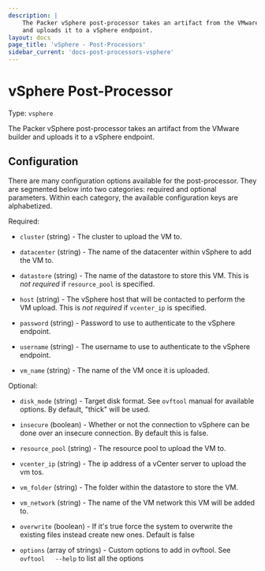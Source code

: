 ```yaml
---
description: |
    The Packer vSphere post-processor takes an artifact from the VMware builder
    and uploads it to a vSphere endpoint.
layout: docs
page_title: 'vSphere - Post-Processors'
sidebar_current: 'docs-post-processors-vsphere'
---
```


# vSphere Post-Processor

Type: `vsphere`

The Packer vSphere post-processor takes an artifact from the VMware builder and
uploads it to a vSphere endpoint.

## Configuration

There are many configuration options available for the post-processor. They are
segmented below into two categories: required and optional parameters. Within
each category, the available configuration keys are alphabetized.

Required:

-   `cluster` (string) - The cluster to upload the VM to.

-   `datacenter` (string) - The name of the datacenter within vSphere to add the
    VM to.

-   `datastore` (string) - The name of the datastore to store this VM. This is
    *not required* if `resource_pool` is specified.

-   `host` (string) - The vSphere host that will be contacted to perform the
    VM upload. This is *not required* if `vcenter_ip` is specified.

-   `password` (string) - Password to use to authenticate to the
    vSphere endpoint.

-   `username` (string) - The username to use to authenticate to the
    vSphere endpoint.

-   `vm_name` (string) - The name of the VM once it is uploaded.

Optional:

-   `disk_mode` (string) - Target disk format. See `ovftool` manual for
    available options. By default, "thick" will be used.

-   `insecure` (boolean) - Whether or not the connection to vSphere can be done
    over an insecure connection. By default this is false.

-   `resource_pool` (string) - The resource pool to upload the VM to.

-   `vcenter_ip` (string) - The ip address of a vCenter server to upload the vm tos.

-   `vm_folder` (string) - The folder within the datastore to store the VM.

-   `vm_network` (string) - The name of the VM network this VM will be
    added to.

-   `overwrite` (boolean) - If it's true force the system to overwrite the
    existing files instead create new ones. Default is false

-   `options` (array of strings) - Custom options to add in ovftool. See `ovftool   --help` to list all the options
